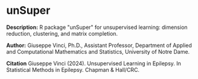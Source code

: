 # unSuper

**Description:** R package "unSuper" for unsupervised learning: dimension reduction, clustering, and matrix completion.

**Author:** Giuseppe Vinci, Ph.D., Assistant Professor, Department of Applied and Computational Mathematics and Statistics, University of Notre Dame.

**Citation** Giuseppe Vinci (2024). Unsupervised Learning in Epilepsy. In Statistical Methods in Epilepsy. Chapman & Hall/CRC.
